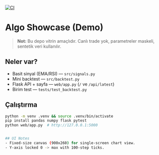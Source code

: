 [![CI](https://github.com/oguzcamurr/algo-showcase/actions/workflows/ci.yml/badge.svg)](https://github.com/oguzcamurr/algo-showcase/actions/workflows/ci.yml)
# Algo Showcase (Demo)

> **Not:** Bu depo vitrin amaçlıdır. Canlı trade yok, parametreler maskeli, sentetik veri kullanılır.

## Neler var?
- Basit sinyal (EMA/RSI) — `src/signals.py`
- Mini backtest — `src/backtest.py`
- Flask API + sayfa — `web/app.py` (`/` ve `/api/latest`)
- Birim test — `tests/test_backtest.py`

## Çalıştırma
```bash
python -m venv .venv && source .venv/bin/activate
pip install pandas numpy flask pytest
python web/app.py  # http://127.0.0.1:5000


## UI Notes
- Fixed-size canvas (900x260) for single-screen chart view.
- Y-axis locked 0 -> max with 100-step ticks.
